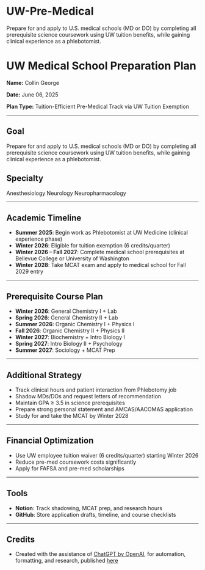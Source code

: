 # UW-Pre-Medical
Prepare for and apply to U.S. medical schools (MD or DO) by completing all prerequisite science coursework using UW tuition benefits, while gaining clinical experience as a phlebotomist.

# UW Medical School Preparation Plan

**Name:** Collin George

**Date:** June 06, 2025

**Plan Type:** Tuition-Efficient Pre-Medical Track via UW Tuition Exemption

---

## Goal
Prepare for and apply to U.S. medical schools (MD or DO) by completing all prerequisite science coursework using UW tuition benefits, while gaining clinical experience as a phlebotomist.

## Specialty

Anesthesiology
Neurology
Neuropharmacology

---

## Academic Timeline

- **Summer 2025**: Begin work as Phlebotomist at UW Medicine (clinical experience phase)
- **Winter 2026**: Eligible for tuition exemption (6 credits/quarter)
- **Winter 2026 – Fall 2027**: Complete medical school prerequisites at Bellevue College or University of Washington
- **Winter 2028**: Take MCAT exam and apply to medical school for Fall 2029 entry

---

## Prerequisite Course Plan

- **Winter 2026**: General Chemistry I + Lab
- **Spring 2026**: General Chemistry II + Lab
- **Summer 2026**: Organic Chemistry I + Physics I
- **Fall 2026**: Organic Chemistry II + Physics II
- **Winter 2027**: Biochemistry + Intro Biology I
- **Spring 2027**: Intro Biology II + Psychology
- **Summer 2027**: Sociology + MCAT Prep

---

## Additional Strategy

- Track clinical hours and patient interaction from Phlebotomy job
- Shadow MDs/DOs and request letters of recommendation
- Maintain GPA ≥ 3.5 in science prerequisites
- Prepare strong personal statement and AMCAS/AACOMAS application
- Study for and take the MCAT by Winter 2028

---

## Financial Optimization

- Use UW employee tuition waiver (6 credits/quarter) starting Winter 2026
- Reduce pre-med coursework costs significantly
- Apply for FAFSA and pre-med scholarships

---

## Tools

- **Notion**: Track shadowing, MCAT prep, and research hours
- **GitHub**: Store application drafts, timeline, and course checklists

---

## Credits
- Created with the assistance of [ChatGPT by OpenAI](https://openai.com/chatgpt), for automation, formatting, and research, published [here](https://chatgpt.com/share/68436848-a8c8-8000-a543-a6597a9c6eb7)
